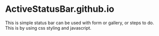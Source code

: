 # ActiveStatusBar.github.io
This is simple status bar can be used with form or gallery, or steps to do. This is by using css styling and javascript. 
